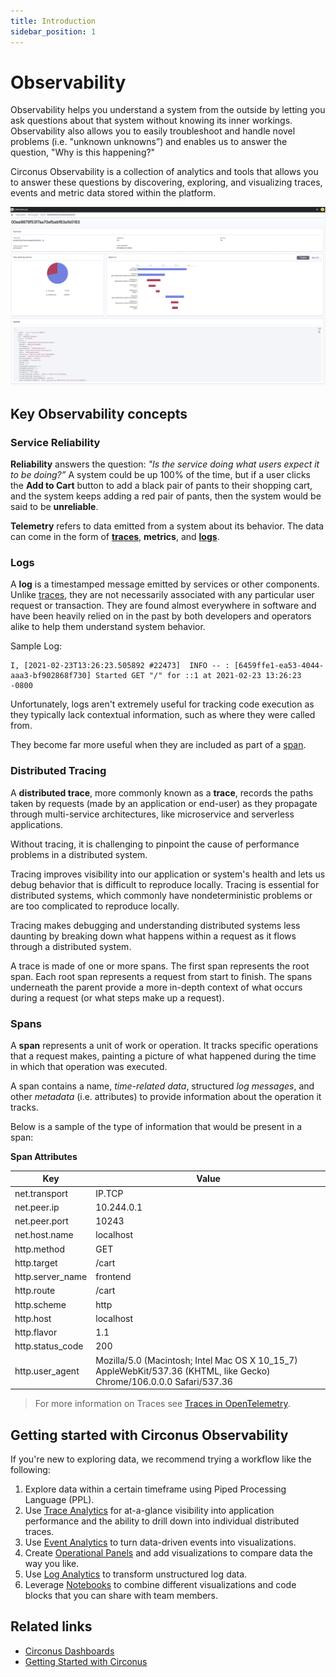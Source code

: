 ```yaml
---
title: Introduction
sidebar_position: 1
---
```


# Observability

Observability helps you understand a system from the outside by letting you ask
questions about that system without knowing its inner workings. Observability also
allows you to easily troubleshoot and handle novel problems (i.e. "unknown
unknowns”) and enables us to answer the question, "Why is this happening?"

Circonus Observability is a collection of analytics and tools that allows you to answer these questions by discovering, exploring, and visualizing traces, events and metric data stored within the platform.

![Circonus Observability](../../img/analytics-observability_trace_analytics.png)

## Key Observability concepts

### Service Reliability

**Reliability** answers the question: _"Is the service doing what users expect it
to be doing?”_ A system could be up 100% of the time, but if a user clicks
the **Add to Cart** button to add a black pair of pants to their shopping cart, and the system keeps adding a red pair of pants, then the system would be said to be **unreliable**.

**Telemetry** refers to data emitted from a system about its behavior. The
data can come in the form of [**traces**](#distributed-traces), **metrics**, and [**logs**](#logs).

### Logs

A **log** is a timestamped message emitted by services or other components.
Unlike [traces](#distributed-traces), they are not necessarily
associated with any particular user request or transaction. They are found
almost everywhere in software and have been heavily relied on in the past by
both developers and operators alike to help them understand system behavior.

Sample Log:

```
I, [2021-02-23T13:26:23.505892 #22473]  INFO -- : [6459ffe1-ea53-4044-aaa3-bf902868f730] Started GET "/" for ::1 at 2021-02-23 13:26:23 -0800
```

Unfortunately, logs aren't extremely useful for tracking code execution as they
typically lack contextual information, such as where they were called from.

They become far more useful when they are included as part of a [span](#spans).

### Distributed Tracing

A **distributed trace**, more commonly known as a **trace**, records the paths
taken by requests (made by an application or end-user) as they propagate
through multi-service architectures, like microservice and serverless
applications.

Without tracing, it is challenging to pinpoint the cause of performance problems
in a distributed system.

Tracing improves visibility into our application or system's health and lets us
debug behavior that is difficult to reproduce locally. Tracing is essential for
distributed systems, which commonly have nondeterministic problems or are too
complicated to reproduce locally.

Tracing makes debugging and understanding distributed systems less daunting by
breaking down what happens within a request as it flows through a distributed
system.

A trace is made of one or more spans. The first span represents the root span.
Each root span represents a request from start to finish. The spans underneath
the parent provide a more in-depth context of what occurs during a request (or
what steps make up a request).

### Spans

A **span** represents a unit of work or operation. It tracks specific operations
that a request makes, painting a picture of what happened during the time in
which that operation was executed.

A span contains a name, _time-related data_, structured _log messages_, and other _metadata_ (i.e. attributes) to provide information about the operation it tracks.

Below is a sample of the type of information that would be present in a span:

**Span Attributes**

| Key              | Value                                                                                                                 |
| ---------------- | --------------------------------------------------------------------------------------------------------------------- |
| net.transport    | IP.TCP                                                                                                                |
| net.peer.ip      | 10.244.0.1                                                                                                            |
| net.peer.port    | 10243                                                                                                                 |
| net.host.name    | localhost                                                                                                             |
| http.method      | GET                                                                                                                   |
| http.target      | /cart                                                                                                                 |
| http.server_name | frontend                                                                                                              |
| http.route       | /cart                                                                                                                 |
| http.scheme      | http                                                                                                                  |
| http.host        | localhost                                                                                                             |
| http.flavor      | 1.1                                                                                                                   |
| http.status_code | 200                                                                                                                   |
| http.user_agent  | Mozilla/5.0 (Macintosh; Intel Mac OS X 10_15_7) AppleWebKit/537.36 (KHTML, like Gecko) Chrome/106.0.0.0 Safari/537.36 |

> For more information on Traces see [Traces in OpenTelemetry](https://opentelemetry.io/docs/concepts/signals/traces/).

## Getting started with Circonus Observability

If you're new to exploring data, we recommend trying a workflow like the following:

1. Explore data within a certain timeframe using Piped Processing Language (PPL).
2. Use [Trace Analytics](/circonus3/analytics/observability/trace-analytics/) for at-a-glance visibility into application performance and the ability to drill down into individual distributed traces.
3. Use [Event Analytics](/circonus3/analytics/observability/event-analytics/) to turn data-driven events into visualizations.
4. Create [Operational Panels](/circonus3/analytics/observability/operational-panels/) and add visualizations to compare data the way you like.
5. Use [Log Analytics](/circonus3/analytics/observability/log-analytics/) to transform unstructured log data.
6. Leverage [Notebooks](/circonus3/analytics/observability/notebooks/) to combine different visualizations and code blocks that you can share with team members.

## Related links

- [Circonus Dashboards](/circonus3/dashboards/introduction/)
- [Getting Started with Circonus](/circonus3/getting-started/)
